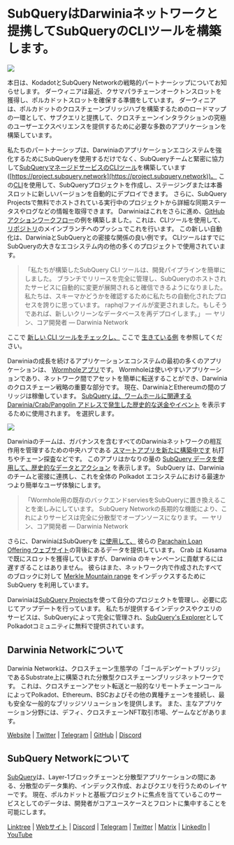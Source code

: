 # SubQueryはDarwiniaネットワークと提携してSubQueryのCLIツールを構築します。

![](https://miro.medium.com/max/1400/1*96OGWsQrxNGC5rblYxhdAw.jpeg)

本日は、KodadotとSubQuery Networkの戦略的パートナーシップについてお知らせします。 ダーウィニアは最近、クサマパラチェーンオークトンスロットを獲得し、ポルカドットスロットを確保する準備をしています。 ダーウィニアは、ポルカドットのクロスチェーンブリッジハブを構築するためのロードマップの一環として、サブクエリと提携して、クロスチェーンインタラクションの究極のユーザーエクスペリエンスを提供するために必要な多数のアプリケーションを構築しています。

私たちのパートナーシップは、Darwiniaのアプリケーションエコシステムを強化するためにSubQueryを使用するだけでなく、SubQueryチームと緊密に協力して[SubQueryマネージドサービスのCLIツール](https://github.com/fewensa/subquery-cli)を構築しています([https://project.subquery.network](https://project.subquery.network))。 この[CLI](https://github.com/fewensa/subquery-cli)を使用して、SubQueryプロジェクトを作成し、ステージングまたは本番スロットに新しいバージョンを自動的にデプロイできます。 さらに、SubQuery Projectsで無料でホストされている実行中のプロジェクトから詳細な同期ステータスやログなどの情報を取得できます。 Darwiniaはこれをさらに進め、[GitHubアクションワークフロー](https://github.com/darwinia-network/bridger/blob/master/.github/workflows/subquery-prod.yml)の例を構築しました。これは、CLIツールを使用して、[リポジトリ](https://github.com/darwinia-network/bridger/blob/master/.github/workflows/subquery-prod.yml)のメインブランチへのプッシュでこれを行います。 この新しい自動化は、DarwiniaとSubQueryとの密接な関係の良い例です。 CLIツールはすでにSubQueryの大きなエコシステム内の他の多くのプロジェクトで使用されています。
> 「私たちが構築したSubQuery CLI ツールは、開発パイプラインを簡単にしました。 ブランチでリリースを完全に管理し、SubQueryのホストされたサービスに自動的に変更が展開されると確信できるようになりました。 私たちは、スキーマかどうかを確認するために私たちの自動化されたプロセスを誇りに思っています。 raphqlファイルが変更されました。もしそうであれば、新しいクリーンなデータベースを再デプロイします。」 — ヤリン、コア開発者 — Darwinia Network


ここで [新しい CLI ツールをチェックし、](https://github.com/fewensa/subquery-cli) ここで [生きている例](https://github.com/darwinia-network/bridger/blob/master/.github/workflows/subquery-prod.yml) を参照してください。

Darwiniaの成長を続けるアプリケーションエコシステムの最初の多くのアプリケーションは、 [Wormholeアプリ](https://wormhole.darwinia.network/)です。 Wormholeは使いやすいアプリケーションであり、ネットワーク間でアセットを簡単に転送することができ、Darwiniaのクロスチェーン戦略の重要な部分です。 現在、DarwiniaとEthereumの間のブリッジは稼働しています。 [SubQuery は、ワームホールに関連する Darwinia/Crab/Pangolin アドレスで発生した歴史的な送金やイベント](https://explorer.subquery.network/subquery/darwinia-network/wormhole-darwinia) を表示するために使用されます。 を選択します。

![](https://miro.medium.com/max/1400/1*p3V-lvW6BmEVZXaDYDY7mw.png)

Darwiniaのチームは、ガバナンスを含むすべてのDarwiniaネットワークの相互作用を管理するための中央ハブである [スマートアプリを新たに構築中です](https://apps.darwinia.network/) 杭打ちやチェーン探査などです。 このアプリはかなりの量の [SubQuery データを使用して、歴史的なデータとアクション](https://explorer.subquery.network/subquery/darwinia-network/smart-app-crab) を表示します。 SubQuery は、Darwinia のチームと密接に連携し、これを全体の Polkadot エコシステムにおける最速かつより簡単なユーザ体験にします。
> 「Wormhole用の既存のバックエンドserviesをSubQueryに置き換えることを楽しみにしています。 SubQuery Networkの長期的な機能により、これによりサービスは完全に分散型でオープンソースになります。 — ヤリン、コア開発者 — Darwinia Network


さらに、DarwiniaはSubQueryを [に使用して、](https://explorer.subquery.network/subquery/darwinia-network/home-plo-polkadot) 彼らの [Parachain Loan Offering ウェブサイト](https://darwinia.network/plo_contribute)の背後にあるデータを提供しています。 Crab は Kusama で既にスロットを獲得していますが、Darwinia のキャンペーンに貢献するには遅すぎることはありません。 彼らはまた、ネットワーク内で作成されたすべてのブロックに対して [Merkle Mountain range](https://explorer.subquery.network/subquery/darwinia-network/darwinia-mmr) をインデックスするために SubQuery を利用しています。

Darwiniaは[SubQuery Projects](https://project.subquery.network/)を使って自分のプロジェクトを管理し、必要に応じてアップデートを行っています。 私たちが提供するインデックスやクエリのサービスは、SubQueryによって完全に管理され、[SubQuery's Explorer](https://explorer.subquery.network/)としてPolkadotコミュニティに無料で提供されています。

## Darwinia Networkについて

Darwinia Networkは、クロスチェーン生態学の「ゴールデンゲートブリッジ」であるSubstrate上に構築された分散型クロスチェーンブリッジネットワークです。 これは、クロスチェーンアセット転送と一般的なリモートチェーンコールによってPolkadot、Ethereum、BSCおよびその他の異種チェーンを接続し、最も安全な一般的なブリッジソリューションを提供します。 また、主なアプリケーション分野には、デフィ、クロスチェーンNFT取引市場、ゲームなどがあります。

[Website](https://darwinia.network/) | [Twitter](https://twitter.com/DarwiniaNetwork) | [Telegram](https://t.me/DarwiniaNetwork) | [GitHub](https://github.com/darwinia-network) | [Discord](https://discord.gg/KMZVeyM)

## SubQuery Networkについて

[SubQuery](https://subquery.network/)は、Layer-1ブロックチェーンと分散型アプリケーションの間にある、分散型のデータ集約、インデックス作成、およびクエリを行うためのレイヤーです。 現在、ポルカドットと基板プロジェクトに焦点を当てているこのサービスとしてのデータは、開発者がコアユースケースとフロントに集中することを可能にします。

[Linktree](https://linktr.ee/subquerynetwork) | [Webサイト](https://subquery.network/) | [Discord](https://discord.com/invite/78zg8aBSMG) | [Telegram](https://t.me/subquerynetwork) | [Twitter](https://twitter.com/subquerynetwork) | [Matrix](https://matrix.to/#/#subquery:matrix.org) | [LinkedIn](https://www.linkedin.com/company/subquery) | [YouTube](https://www.youtube.com/channel/UCi1a6NUUjegcLHDFLr7CqLw)
